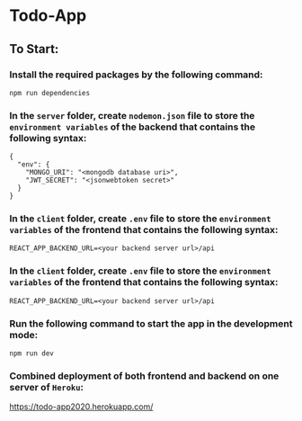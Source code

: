 # Todo-App

## To Start:

### Install the required packages by the following command:

```
npm run dependencies
```

### In the `server` folder, create `nodemon.json` file to store the `environment variables` of the backend that contains the following syntax:

```
{
  "env": {
    "MONGO_URI": "<mongodb database uri>",
    "JWT_SECRET": "<jsonwebtoken secret>"
  }
}
```
### In the `client` folder, create `.env` file to store the `environment variables` of the frontend that contains the following syntax:

```
REACT_APP_BACKEND_URL=<your backend server url>/api
```

### In the `client` folder, create `.env` file to store the `environment variables` of the frontend that contains the following syntax:

```
REACT_APP_BACKEND_URL=<your backend server url>/api
```

### Run the following command to start the app in the development mode:

```
npm run dev
```

### Combined deployment of both frontend and backend on one server of `Heroku`:

https://todo-app2020.herokuapp.com/
